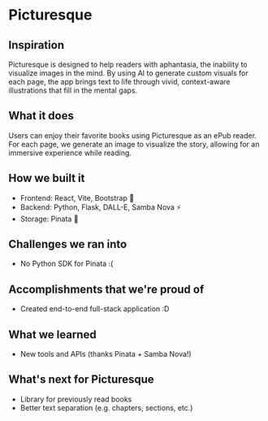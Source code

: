 # Picturesque
## Inspiration
Picturesque is designed to help readers with aphantasia, the inability to visualize images in the mind. By using AI to generate custom visuals for each page, the app brings text to life through vivid, context-aware illustrations that fill in the mental gaps.

## What it does
Users can enjoy their favorite books using Picturesque as an ePub reader. For each page, we generate an image to visualize the story, allowing for an immersive experience while reading.

## How we built it
- Frontend: React, Vite, Bootstrap 🎨 <br/>
- Backend: Python, Flask, DALL-E, Samba Nova ⚡ <br/>
- Storage: Pinata 🎉 <br/>

## Challenges we ran into
- No Python SDK for Pinata :(

## Accomplishments that we're proud of
- Created end-to-end full-stack application :D

## What we learned
- New tools and APIs (thanks Pinata + Samba Nova!)

## What's next for Picturesque
- Library for previously read books <br/>
- Better text separation (e.g. chapters, sections, etc.)
